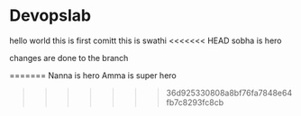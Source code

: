 # Devopslab
hello world
this is first comitt
this is swathi
<<<<<<< HEAD
sobha is hero

changes are done to the branch

=======
Nanna is hero 
Amma is super hero
>>>>>>> 36d925330808a8bf76fa7848e64fb7c8293fc8cb
